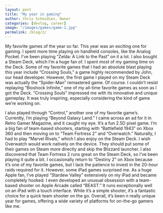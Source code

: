 ```yaml
---
layout: post
title: "My year in gaming"
author: Chris Scheidies, Owner
categories: [devlog, career]
image: "/images/games/game-1.jpg"
permalink: /blog/2/
---
```


My favorite games of the year so far.
This year was an exciting one for gaming. I spent more time playing on handheld consoles, like the Analog Pocket. I’ve been playing “Zelda: A Link to the Past” on it a lot. I also bought a Steam Deck, which I’m a huge fan of. I spent most of my gaming time on the Deck. Some of my favorite games that I had an absolute blast playing this year include “Crossing Souls,” a game highly recommended by John, our head developer. However, the first game I played on my Steam Deck was actually the “Spider-Man” remastered game. Of course. I couldn’t resist replaying “Bioshock Infinite,” one of my all-time favorite games as soon as I got the Deck. “Crossing Souls” impressed me with its innovative and unique gameplay. It was truly inspiring, especially considering the kind of game we’re working on.

I also played through “Control,” another one of my favorite game’s. Currently, I’m playing “Beyond Galaxy Land.” I came across an ad for it in Retro Gamer Magazine, and it caught my eye. It’s a fun 2.5D pixel game. I’m a big fan of team-based shooters, starting with “Battlefield 1943” on Xbox 360 and then moving on to “Team Fortress 2” and “Overwatch.” Naturally, I had to play “Marvel Rivals,” which I also enjoy on the Steam Deck. I wish Overwatch would work natively on the device. They should put some of their games on Steam more directly and skip the Blizzard launcher. I also discovered that Team Fortress 2 runs great on the Steam Deck, so I’ve been playing it quite a bit. I occasionally return to “Destiny 2” on Xbox because it’s one of my favorite games, but I lack the patience to invest in the 20-hour raids required for it. However, some iPad games surprised me. As a huge Apple fan, I’ve played “Stardew Valley” extensively on my iPad and became completely hooked. I even developed an unusual obsession with a team-based shooter on Apple Arcade called “BEAST.” It runs exceptionally well on an iPad with a touch interface. While it’s a simple shooter, it’s a fantastic choice for a quick team shooter on the go. Overall, it’s been n really unique year for games, offering a wide variety of platforms for on-the-go gamers like me.
